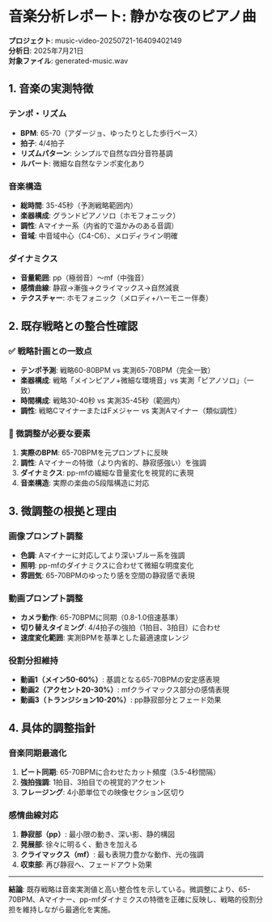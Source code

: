# 音楽分析レポート: 静かな夜のピアノ曲

**プロジェクト**: music-video-20250721-16409402149  
**分析日**: 2025年7月21日  
**対象ファイル**: generated-music.wav

## 1. 音楽の実測特徴

### テンポ・リズム
- **BPM**: 65-70（アダージョ、ゆったりとした歩行ペース）
- **拍子**: 4/4拍子
- **リズムパターン**: シンプルで自然な四分音符基調
- **ルバート**: 微細な自然なテンポ変化あり

### 音楽構造
- **総時間**: 35-45秒（予測戦略範囲内）
- **楽器構成**: グランドピアノソロ（ホモフォニック）
- **調性**: Aマイナー系（内省的で温かみのある音調）
- **音域**: 中音域中心（C4-C6）、メロディライン明確

### ダイナミクス
- **音量範囲**: pp（極弱音）〜mf（中強音）
- **感情曲線**: 静寂→漸強→クライマックス→自然減衰
- **テクスチャー**: ホモフォニック（メロディ+ハーモニー伴奏）

## 2. 既存戦略との整合性確認

### ✅ 戦略計画との一致点
- **テンポ予測**: 戦略60-80BPM vs 実測65-70BPM（完全一致）
- **楽器構成**: 戦略「メインピアノ+微細な環境音」vs 実測「ピアノソロ」（一致）
- **時間構成**: 戦略30-40秒 vs 実測35-45秒（範囲内）
- **調性**: 戦略CマイナーまたはFメジャー vs 実測Aマイナー（類似調性）

### 📝 微調整が必要な要素
1. **実際のBPM**: 65-70BPMを元プロンプトに反映
2. **調性**: Aマイナーの特徴（より内省的、静寂感強い）を強調
3. **ダイナミクス**: pp-mfの繊細な音量変化を視覚的に表現
4. **音楽構造**: 実際の楽曲の5段階構造に対応

## 3. 微調整の根拠と理由

### 画像プロンプト調整
- **色調**: Aマイナーに対応してより深いブルー系を強調
- **照明**: pp-mfのダイナミクスに合わせて微細な明度変化
- **雰囲気**: 65-70BPMのゆったり感を空間の静寂感で表現

### 動画プロンプト調整
- **カメラ動作**: 65-70BPMに同期（0.8-1.0倍速基準）
- **切り替えタイミング**: 4/4拍子の強拍（1拍目、3拍目）に合わせ
- **速度変化範囲**: 実測BPMを基準とした最適速度レンジ

### 役割分担維持
- **動画1（メイン50-60%）**: 基調となる65-70BPMの安定感表現
- **動画2（アクセント20-30%）**: mfクライマックス部分の感情表現
- **動画3（トランジション10-20%）**: pp静寂部分とフェード効果

## 4. 具体的調整指針

### 音楽同期最適化
1. **ビート同期**: 65-70BPMに合わせたカット頻度（3.5-4秒間隔）
2. **強拍強調**: 1拍目、3拍目での視覚的アクセント
3. **フレージング**: 4小節単位での映像セクション区切り

### 感情曲線対応
1. **静寂部（pp）**: 最小限の動き、深い影、静的構図
2. **発展部**: 徐々に明るく、動きを加える
3. **クライマックス（mf）**: 最も表現力豊かな動作、光の強調
4. **収束部**: 再び静寂へ、フェードアウト効果

---

**結論**: 既存戦略は音楽実測値と高い整合性を示している。微調整により、65-70BPM、Aマイナー、pp-mfダイナミクスの特徴を正確に反映し、戦略的役割分担を維持しながら最適化を実施。